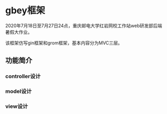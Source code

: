 # gbey框架

2020年7月18日至7月27日24点，重庆邮电大学红岩网校工作站web研发部后端暑假大作业。

该框架仿写gin框架和grom框架，基本内容分为MVC三层。

## 功能简介

### controller设计

### model设计

### view设计